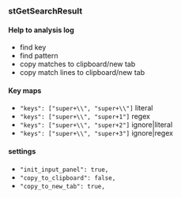### stGetSearchResult  

#### Help to analysis log  
- find key
- find pattern
- copy matches to clipboard/new tab
- copy match lines to clipboard/new tab

#### Key maps
- ```"keys": ["super+\\", "super+\\"]```  literal 
- ```"keys": ["super+\\", "super+1"]```   regex 
- ```"keys": ["super+\\", "super+2"]```   ignore|literal 
- ```"keys": ["super+\\", "super+3"]```   ignore|regex 

#### settings  
- ```"init_input_panel": true,```
- ```"copy_to_clipboard": false,```
- ```"copy_to_new_tab": true,```